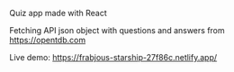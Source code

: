 Quiz app made with React

Fetching API json object with questions and answers from https://opentdb.com

Live demo: https://frabjous-starship-27f86c.netlify.app/
